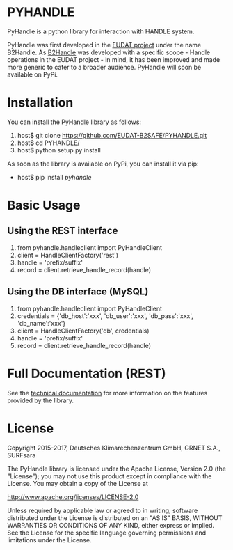 # PYHANDLE
PyHandle is a python library for interaction with HANDLE system. 

PyHandle was first developed in the [EUDAT project](https://eudat.eu) under the name B2Handle.
As [B2Handle](https://github.com/EUDAT-B2SAFE/B2HANDLE) was developed with a specific scope - Handle operations in the EUDAT project - in mind, it has been improved and made more generic to cater to a broader audience.
PyHandle will soon be available on PyPi.


# Installation

You can install the PyHandle library as follows:
 1. host$ git clone https://github.com/EUDAT-B2SAFE/PYHANDLE.git 
 1. host$ cd PYHANDLE/
 1. host$ python setup.py install
 
As soon as the library is available on PyPi, you can install it via pip:
* host$ pip install _pyhandle_
 
# Basic Usage

## Using the REST interface

1. from pyhandle.handleclient import PyHandleClient
1. client = HandleClientFactory('rest')
1. handle = 'prefix/suffix'
1. record = client.retrieve_handle_record(handle)

## Using the DB interface (MySQL)

1. from pyhandle.handleclient import PyHandleClient
1. credentials = {'db_host':'xxx', 'db_user':'xxx', 'db_pass':'xxx', 'db_name':'xxx'}
1. client = HandleClientFactory('db', credentials)
1. handle = 'prefix/suffix'
1. record = client.retrieve_handle_record(handle)

# Full Documentation (REST)

See the [technical documentation](http://eudat-b2safe.github.io/B2HANDLE/) for more information on the features provided by the library.

# License

Copyright 2015-2017, Deutsches Klimarechenzentrum GmbH, GRNET S.A., SURFsara

   The PyHandle library is licensed under the Apache License,
   Version 2.0 (the "License"); you may not use this product except in 
   compliance with the License.
   You may obtain a copy of the License at

   http://www.apache.org/licenses/LICENSE-2.0

   Unless required by applicable law or agreed to in writing, software
   distributed under the License is distributed on an "AS IS" BASIS,
   WITHOUT WARRANTIES OR CONDITIONS OF ANY KIND, either express or implied.
   See the License for the specific language governing permissions and
   limitations under the License.







